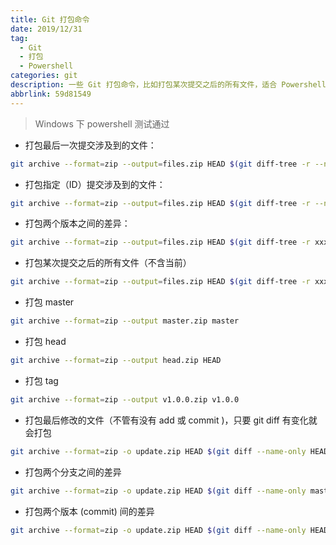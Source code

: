 ```yaml
---
title: Git 打包命令
date: 2019/12/31
tag:
  - Git
  - 打包
  - Powershell
categories: git
description: 一些 Git 打包命令，比如打包某次提交之后的所有文件，适合 Powershell 下使用。
abbrlink: 59d81549
---
```


> Windows 下 powershell 测试通过

- 打包最后一次提交涉及到的文件：

```sh
git archive --format=zip --output=files.zip HEAD $(git diff-tree -r --no-commit-id --name-only --diff-filter=ACMRT HEAD)
```

- 打包指定（ID）提交涉及到的文件：

```sh
git archive --format=zip --output=files.zip HEAD $(git diff-tree -r --no-commit-id --name-only --diff-filter=ACMRT xxxxxx)
```

- 打包两个版本之间的差异：

```sh
git archive --format=zip --output=files.zip HEAD $(git diff-tree -r xxxxxx1 --name-only --diff-filter=ACMRT xxxxxx2)
```

- 打包某次提交之后的所有文件（不含当前）

```sh
git archive --format=zip --output=files.zip HEAD $(git diff-tree -r xxxxxx --name-only --diff-filter=ACMRT HEAD)
```

- 打包 master

```sh
git archive --format=zip --output master.zip master
```

- 打包 head

```sh
git archive --format=zip --output head.zip HEAD
```

- 打包 tag

```sh
git archive --format=zip --output v1.0.0.zip v1.0.0
```

- 打包最后修改的文件（不管有没有 add 或 commit )，只要 git diff 有变化就会打包

```sh
git archive --format=zip -o update.zip HEAD $(git diff --name-only HEAD^)
```

- 打包两个分支之间的差异

```sh
git archive --format=zip -o update.zip HEAD $(git diff --name-only master 1.0.0)
```

- 打包两个版本 (commit) 间的差异

```sh
git archive --format=zip -o update.zip HEAD $(git diff --name-only HEAD~2)
```
